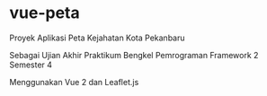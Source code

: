# vue-peta

Proyek Aplikasi Peta Kejahatan Kota Pekanbaru

Sebagai Ujian Akhir Praktikum
Bengkel Pemrograman Framework 2
Semester 4

Menggunakan Vue 2 dan Leaflet.js
